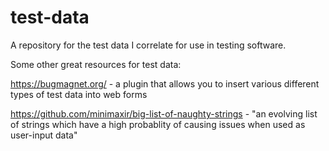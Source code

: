 # test-data

A repository for the test data I correlate for use in testing software.

Some other great resources for test data:

https://bugmagnet.org/ - a plugin that allows you to insert various different types of test data into web forms

https://github.com/minimaxir/big-list-of-naughty-strings - "an evolving list of strings which have a high probablity of causing issues when used as user-input data"
